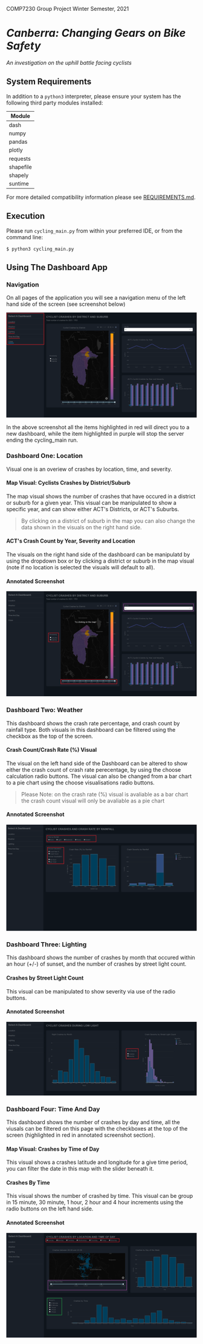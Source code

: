 COMP7230 Group Project
Winter Semester, 2021

# _Canberra: Changing Gears on Bike Safety_
_An investigation on the uphill battle facing cyclists_

## System Requirements

In addition to a `python3` interpreter, please ensure your system has the following third party modules installed:  

| Module |
|--------|
| dash |
| numpy |
| pandas |
| plotly |
| requests |
| shapefile |
| shapely |
| suntime |

For more detailed compatibility information please see [REQUIREMENTS.md](REQUIREMENTS.md).

## Execution

Please run `cycling_main.py` from within your preferred IDE, or from the command line:

```
$ python3 cycling_main.py
```

## Using The Dashboard App

### Navigation

On all pages of the application you will see a navigation menu of the left hand side of the screen (see screenshot below)

![Dashboard Navigation](img/vis-imgs/navigation_instructions.png)

In the above screenshot all the items highlighted in red will direct you to a new dashboard, while the item highlighted in purple will stop the server ending the cycling_main run.

### Dashboard One: Location

Visual one is an overiew of crashes by location, time, and severity.

#### Map Visual: Cyclists Crashes by District/Suburb

The map visual shows the number of crashes that have occured in a district or suburb for a given year. This visual can be manipulated to show a specific year, and can show either ACT's Districts, or ACT's Suburbs.

> By clicking on a district of suburb in the map you can also change the data shown in the visuals on the right hand side.

#### ACT's Crash Count by Year, Severity and Location

The visuals on the right hand side of the dashboard can be manipulatd by using the dropdown box or by clicking a district or suburb in the map visual (note if no location is selected the visuals will default to all).

#### Annotated Screenshot

![Dashboard Visual One](img/vis-imgs/visual_one_instructions.png)

### Dashboard Two: Weather

This dashboard shows the crash rate percentage, and crash count by rainfall type. Both visuals in this dashboard can be filtered using the checkbox as the top of the screen.

#### Crash Count/Crash Rate (%) Visual

The visual on the left hand side of the Dashboard can be altered to show either the crash count of crash rate perecentage, by using the choose calculation radio buttons. The visual can also be changed from a bar chart to a pie chart using the choose visualisations radio buttons.

> Please Note: on the crash rate (%) visual is avaliable as a bar chart the crash count visual will only be avaliable as a pie chart

#### Annotated Screenshot

![Dashboard Visual Two](img/vis-imgs/visual_two_instructions.png)

### Dashboard Three: Lighting

This dashboard shows the number of crashes by month that occured within an hour (+/-) of sunset, and the number of crashes by street light count.

#### Crashes by Street Light Count

This visual can be manipulated to show severity via use of the radio buttons.

#### Annotated Screenshot

![Dashboard Visual Three](img/vis-imgs/visual_three_instructions.png)

### Dashboard Four: Time And Day

This dashboard shows the number of crashes by day and time, all the viusals can be filtered on this page with the checkboxes at the top of the screen (highlighted in red in annotated screenshot section).

#### Map Visual: Crashes by Time of Day

This visual shows a crashes latitude and longitude for a give time period, you can filter the date in this map with the slider beneath it.

#### Crashes By Time

This visual shows the number of crashed by time. This visual can be group in 15 minute, 30 minute, 1 hour, 2 hour and 4 hour increments using the radio buttons on the left hand side.

#### Annotated Screenshot

![Dashboard Visual Four](img/vis-imgs/visual_four_instructions.png)